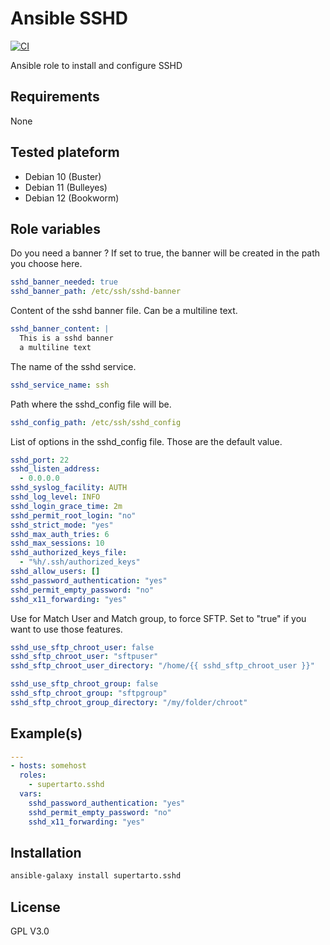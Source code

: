 # Ansible SSHD
[![CI](https://github.com/supertarto/ansible-sshd/workflows/CI/badge.svg?event=push)](https://github.com/supertarto/ansible-sshd/actions?query=workflow%3ACI)

Ansible role to install and configure SSHD

## Requirements
None
## Tested plateform
* Debian 10 (Buster)
* Debian 11 (Bulleyes)
* Debian 12 (Bookworm)

## Role variables

Do you need a banner ? If set to true, the banner will be created in the path you choose here. 

```yaml
sshd_banner_needed: true
sshd_banner_path: /etc/ssh/sshd-banner
```

Content of the sshd banner file. Can be a multiline text.

```yml
sshd_banner_content: |
  This is a sshd banner
  a multiline text
```

The name of the sshd service.

```yaml
sshd_service_name: ssh
```

Path where the sshd_config file will be.

```yaml
sshd_config_path: /etc/ssh/sshd_config
```

List of options in the sshd_config file. Those are the default value.

```yml
sshd_port: 22
sshd_listen_address:
  - 0.0.0.0
sshd_syslog_facility: AUTH
sshd_log_level: INFO
sshd_login_grace_time: 2m
sshd_permit_root_login: "no"
sshd_strict_mode: "yes"
sshd_max_auth_tries: 6
sshd_max_sessions: 10
sshd_authorized_keys_file:
  - "%h/.ssh/authorized_keys"
sshd_allow_users: []
sshd_password_authentication: "yes"
sshd_permit_empty_password: "no"
sshd_x11_forwarding: "yes"
```

Use for Match User and Match group, to force SFTP. Set to "true" if you want to use those features.

```yml
sshd_use_sftp_chroot_user: false
sshd_sftp_chroot_user: "sftpuser"
sshd_sftp_chroot_user_directory: "/home/{{ sshd_sftp_chroot_user }}"

sshd_use_sftp_chroot_group: false
sshd_sftp_chroot_group: "sftpgroup"
sshd_sftp_chroot_group_directory: "/my/folder/chroot"
```
## Example(s)

```yml
---
- hosts: somehost
  roles:
    - supertarto.sshd
  vars:
    sshd_password_authentication: "yes"
    sshd_permit_empty_password: "no"
    sshd_x11_forwarding: "yes"

```

## Installation

```bash
ansible-galaxy install supertarto.sshd
```

## License
GPL V3.0

